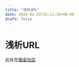 ```yaml
---
title: "浅析URL"
date: 2020-02-25T15:11:59+08:00
draft: false
---
```


# 浅析URL

此处在[掘金社区](https://juejin.im/post/5e54bf626fb9a07cbd01d27f)
 




 